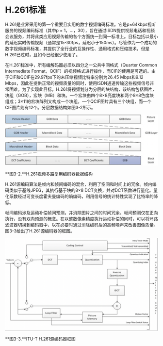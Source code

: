 # H.261标准

H.261是业界采用的第一个重要且实用的数字视频编码标准。它是p×64kbps视听服务的视频编码标准（其中p = 1，...，30），旨在通过ISDN提供视频电话和视频会议服务，并将此类应用视频传输的各个方面统一到同一标准上。目标包括以最小的延迟实时传输视频（通常是15-30fps，延迟小于150ms）。尽管作为一个成功的数字视频编码标准，其提供了全行业的互操作性、通用格式和压缩技术，但是H.261已过时，且如今已经很少使用了。

在H.261标准中，所有编解码器必须以四分之一公共中间格式（Quarter Common Intermediate Format，QCIF）的视频格式进行操作，而CIF的使用是可选的。由于CIF和QCIF在29.97fps下的未压缩视频比特率分别为26.45 Mbps和9.12 Mbps，因此在提供正常的视频质量的同时，使用ISDN通道传输这些视频信号非常困难。为了实现此目标，H.261将视频划分为分层的块结构，该结构包括图片，块组（GOB），宏块（MB）和块。一个宏块由四个8×8亮度块和两个8×8色度块组成；3×11的宏块阵列又构成一个块组。一个QCIF图片具有三个块组，而一个CIF图片则有12个。分层数据结构如图3-2所示。

![](../images/3_2.png)

**图3-2.**H.261视频多路复用编码器数据结构

H.261源编码算法是帧内和帧间编码的混合，利用了空间和时间上的冗余。帧内编码类似于基线JPEG，其执行基于块的8×8 DCT变换，并对DCT系数进行量化。量化系数经过可变长度霍夫曼编码的熵编码，利用信号的统计特性实现了比特率的降低。

帧间编码涉及运动补偿帧间预测，并消除图片之间的时间冗余。帧间预测仅在正向执行，没有双向预测的概念。在以整数像素精度执行运动补偿的同时，可以将环路滤波器切换到编码器中，以在必要时通过消除编码后的高频噪声来改善图像质量。 图3-3给出了H.261源编码器的框图。

![](../images/3_3.png)

**图3-3.**ITU-T H.261源编码器框图



















